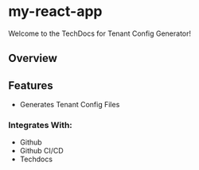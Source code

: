 # my-react-app

Welcome to the TechDocs for Tenant Config Generator!

## Overview



## Features
- Generates Tenant Config Files

### Integrates With:
- Github 
- Github CI/CD
- Techdocs

  
